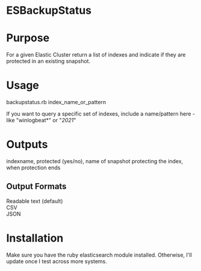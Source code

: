 # ESBackupStatus
# Purpose 
For a given Elastic Cluster return a list of indexes and indicate if they are protected in an existing snapshot. 

# Usage
backupstatus.rb index_name_or_pattern 

If you want to query a specific set of indexes, include a name/pattern here - like "winlogbeat*" or "*2021*"

# Outputs 
indexname, protected (yes/no), name of snapshot protecting the index, when protection ends

## Output Formats
Readable text (default)<br>
CSV<br>
JSON<br>

# Installation
Make sure you have the ruby elasticsearch module installed. Otherwise, I'll update once I test across more systems. 

